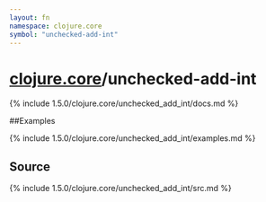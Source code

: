 ```yaml
---
layout: fn
namespace: clojure.core
symbol: "unchecked-add-int"
---
```


# [clojure.core](../)/unchecked-add-int

{% include 1.5.0/clojure.core/unchecked_add_int/docs.md %}

##Examples

{% include 1.5.0/clojure.core/unchecked_add_int/examples.md %}
## Source
{% include 1.5.0/clojure.core/unchecked_add_int/src.md %}

